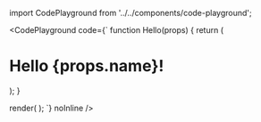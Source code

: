 import CodePlayground from '../../components/code-playground';

<CodePlayground code={`
function Hello(props) {
  return (
    <h1>
      Hello {props.name}!
    </h1>
  );
}

render(
  <Hello
    name="World"
  />
);
`} noInline />
